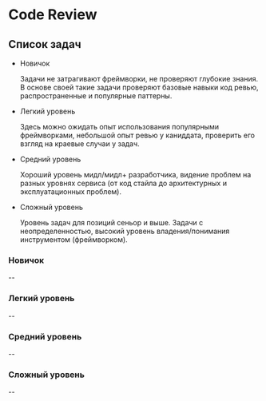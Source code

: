# Code Review

## Список задач

* Новичок

    Задачи не затрагивают фреймворки, не проверяют глубокие знания. В основе своей такие задачи проверяют базовые навыки код ревью, распространенные и популярные паттерны.

* Легкий уровень

    Здесь можно ожидать опыт использования популярными фреймворками, небольшой опыт ревью у каниддата, проверить его взгляд на краевые случаи у задач.

* Средний уровень

    Хороший уровень мидл/мидл+ разработчика, видение проблем на разных уровнях сервиса (от код стайла до архитектурных и эксплуатационных проблем).

* Сложный уровень

    Уровень задач для позиций сеньор и выше. Задачи с неопределенностью, высокий уровень владения/понимания инструментом (фреймворком).

### Новичок

--

### Легкий уровень

--

### Средний уровень

--

### Сложный уровень

--
